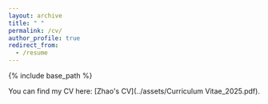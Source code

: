 ```yaml
---
layout: archive
title: " "
permalink: /cv/
author_profile: true
redirect_from:
  - /resume
---
```


{% include base_path %}

You can find my CV here: [Zhao's CV](../assets/Curriculum Vitae_2025.pdf).

